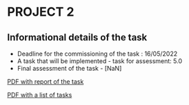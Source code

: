 # PROJECT 2



## Informational details of the task 



- Deadline for the commissioning of the task : 16/05/2022
- A task that will be implemented  - task for assessment: 5.0
- Final assessment of the task  - [NaN]

[PDF with report of the task ](https://gitlab.com/JasinskiR259384/pamsi-2022/-/blob/dev1.0/PROJECT_1/Report_PAMSI_1.pdf)

[PDF with a list of tasks ](https://gitlab.com/JasinskiR259384/pamsi-2022/-/blob/dev1.0/proj1.pdf)
